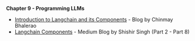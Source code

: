**Chapter 9 - Programming LLMs**



* [Introduction to Langchain and its Components](https://pub.towardsai.net/understanding-langchain-%EF%B8%8F-part-1-98499559f4c4) - Blog by Chinmay Bhalerao
* [Langchain Components](https://shishirsingh66g.medium.com/langchain-concepts-part-2-schema-fcc9c738d768) - Medium Blog by Shishir Singh (Part 2 - Part 8)